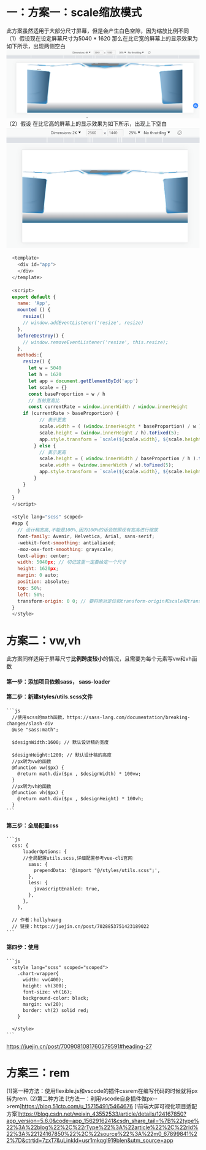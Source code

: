 # 一：方案一：scale缩放模式
  此方案虽然适用于大部分尺寸屏幕，但是会产生白色空隙，因为缩放比例不同
  （1）假设现在设定屏幕尺寸为5040 * 1620
  那么在比它宽的屏幕上的显示效果为如下所示，出现两侧空白
  ![image](1.jpg)
  （2）假设 在比它高的屏幕上的显示效果为如下所示，出现上下空白
  ![image](2.jpg)
  ```js
    <template>
      <div id="app">
      </div>
    </template>

    <script>
    export default {
      name: 'App',
      mounted () {
        resize()
        // window.addEventListener('resize', resize)
      },
      beforeDestroy() {
        // window.removeEventListener('resize', this.resize);
      },
      methods:{
        resize() {
          let w = 5040
          let h = 1620
          let app = document.getElementById('app')
          let scale = {}
          const baseProportion = w / h
          // 当前宽高比
          const currentRate = window.innerWidth / window.innerHeight
        if (currentRate > baseProportion) {
              // 表示更宽
              scale.width = ( (window.innerHeight * baseProportion) / w ).toFixed(5);
              scale.height = (window.innerHeight / h).toFixed(5);
              app.style.transform = `scale(${scale.width}, ${scale.height}) translate(-50%, -50%)`;
            } else {
              // 表示更高
              scale.height = ( window.innerWidth / baseProportion / h ).toFixed(5);
              scale.width = (window.innerWidth / w).toFixed(5);
              app.style.transform = `scale(${scale.width}, ${scale.height}) translate(-50%, -50%)`;
            }
        }
      }
    }
    </script>

    <style lang="scss" scoped>
    #app {
      // 设计稿宽高,不能是100%,因为100%的话会按照现有宽高进行缩放
      font-family: Avenir, Helvetica, Arial, sans-serif;
      -webkit-font-smoothing: antialiased;
      -moz-osx-font-smoothing: grayscale;
      text-align: center;
      width: 5040px; // 切记这里一定要给定一个尺寸
      height: 1620px;
      margin: 0 auto;
      position: absolute;
      top: 50%;
      left: 50%;
      transform-origin: 0 0; // 要将绝对定位和transform-origin和scale和translate一起使用
    }
    </style>

  ```
# 方案二：vw,vh
  此方案同样适用于屏幕尺寸**比例跨度较小**的情况，且需要为每个元素写vw和vh函数
  #### 第一步：添加项目依赖sass， sass-loader
  #### 第二步：新建styles/utils.scss文件
    ```js
      //使用scss的math函数，https://sass-lang.com/documentation/breaking-changes/slash-div
      @use "sass:math";

      $designWidth:1600; // 默认设计稿的宽度

      $designHeight:1200; // 默认设计稿的高度
      //px转为vw的函数
      @function vw($px) {
        @return math.div($px , $designWidth) * 100vw;
      }
      //px转为vh的函数
      @function vh($px) {
        @return math.div($px , $designHeight) * 100vh;
      }
    ```
  #### 第三步：全局配置css
    ```js
      css: {
          loaderOptions: {
          //全局配置utils.scss,详细配置参考vue-cli官网
            sass: {
              prependData: '@import "@/styles/utils.scss";',
            },
            less: {
              javascriptEnabled: true,
            },
          },
        },

      // 作者：hollyhuang
      // 链接：https://juejin.cn/post/7028853751423189022
    ```
  #### 第四步：使用
    ```js
      <style lang="scss" scoped="scoped">
        .chart-wrapper{
          width: vw(400);
          height: vh(300);
          font-size: vh(16);
          background-color: black;
          margin: vw(20);
          border: vh(2) solid red;
        }

      </style>
    ```
  https://juejin.cn/post/7009081081760579591#heading-27
# 方案三：rem
(1)第一种方法：使用flexible.js和vscode的插件cssrem在编写代码的时候就将px转为rem.
(2)第二种方法
  [!方法一：利用vscode自身插件做px-->rem]https://blog.51cto.com/u_15715491/5464676
[!前端大屏可视化项目适配方案]https://blog.csdn.net/weixin_43552533/article/details/124167850?app_version=5.6.0&code=app_1562916241&csdn_share_tail=%7B%22type%22%3A%22blog%22%2C%22rType%22%3A%22article%22%2C%22rId%22%3A%22124167850%22%2C%22source%22%3A%22m0_67899841%22%7D&ctrtid=7zxT7&uLinkId=usr1mkqgl919blen&utm_source=app